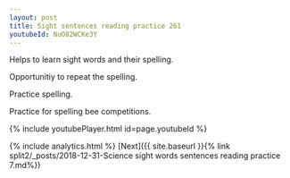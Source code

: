 ```yaml
---
layout: post
title: Sight sentences reading practice 261
youtubeId: NuO82WCKe3Y
---
```

 
 
Helps to learn sight words and their spelling.

Opportunitiy to repeat the spelling. 

Practice spelling. 
 
Practice for spelling bee competitions. 
 
{% include youtubePlayer.html id=page.youtubeId %}
 
 
{% include analytics.html %} 
[Next]({{ site.baseurl }}{% link  split2/_posts/2018-12-31-Science sight words sentences reading practice 7.md%})
 
